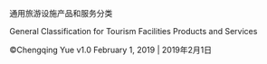 通用旅游设施产品和服务分类

General Classification for Tourism Facilities Products and Services

©Chengqing Yue  v1.0  February 1, 2019 | 2019年2月1日
